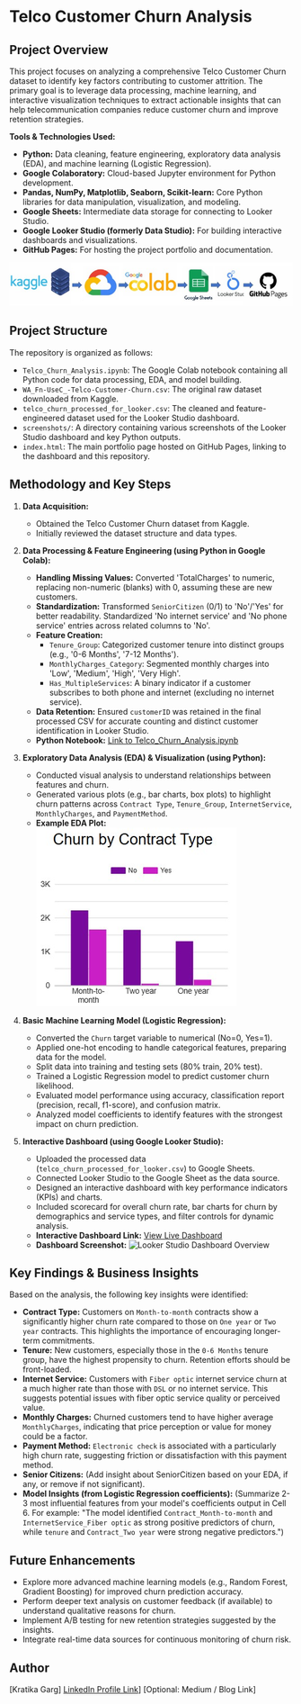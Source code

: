 # Telco Customer Churn Analysis

## Project Overview

This project focuses on analyzing a comprehensive Telco Customer Churn dataset to identify key factors contributing to customer attrition. The primary goal is to leverage data processing, machine learning, and interactive visualization techniques to extract actionable insights that can help telecommunication companies reduce customer churn and improve retention strategies.

**Tools & Technologies Used:**
* **Python:** Data cleaning, feature engineering, exploratory data analysis (EDA), and machine learning (Logistic Regression).
* **Google Colaboratory:** Cloud-based Jupyter environment for Python development.
* **Pandas, NumPy, Matplotlib, Seaborn, Scikit-learn:** Core Python libraries for data manipulation, visualization, and modeling.
* **Google Sheets:** Intermediate data storage for connecting to Looker Studio.
* **Google Looker Studio (formerly Data Studio):** For building interactive dashboards and visualizations.
* **GitHub Pages:** For hosting the project portfolio and documentation.
<div align="center">
  <img src="https://github.com/kratikaatgithub/telco-customer-churn-analysis/blob/main/screenshot/Tech%20Stack.jpg">
</div>

## Project Structure

The repository is organized as follows:
* `Telco_Churn_Analysis.ipynb`: The Google Colab notebook containing all Python code for data processing, EDA, and model building.
* `WA_Fn-UseC_-Telco-Customer-Churn.csv`: The original raw dataset downloaded from Kaggle.
* `telco_churn_processed_for_looker.csv`: The cleaned and feature-engineered dataset used for the Looker Studio dashboard.
* `screenshots/`: A directory containing various screenshots of the Looker Studio dashboard and key Python outputs.
* `index.html`: The main portfolio page hosted on GitHub Pages, linking to the dashboard and this repository.

## Methodology and Key Steps

1.  **Data Acquisition:**
    * Obtained the Telco Customer Churn dataset from Kaggle.
    * Initially reviewed the dataset structure and data types.

2.  **Data Processing & Feature Engineering (using Python in Google Colab):**
    * **Handling Missing Values:** Converted 'TotalCharges' to numeric, replacing non-numeric (blanks) with 0, assuming these are new customers.
    * **Standardization:** Transformed `SeniorCitizen` (0/1) to 'No'/'Yes' for better readability. Standardized 'No internet service' and 'No phone service' entries across related columns to 'No'.
    * **Feature Creation:**
        * `Tenure_Group`: Categorized customer tenure into distinct groups (e.g., '0-6 Months', '7-12 Months').
        * `MonthlyCharges_Category`: Segmented monthly charges into 'Low', 'Medium', 'High', 'Very High'.
        * `Has_MultipleServices`: A binary indicator if a customer subscribes to both phone and internet (excluding no internet service).
    * **Data Retention:** Ensured `customerID` was retained in the final processed CSV for accurate counting and distinct customer identification in Looker Studio.
    * **Python Notebook:** [Link to Telco_Churn_Analysis.ipynb](https://github.com/kratikaatgithub/telco-customer-churn-analysis/blob/main/Telco_Churn_Analysis.ipynb)

3.  **Exploratory Data Analysis (EDA) & Visualization (using Python):**
    * Conducted visual analysis to understand relationships between features and churn.
    * Generated various plots (e.g., bar charts, box plots) to highlight churn patterns across `Contract Type`, `Tenure_Group`, `InternetService`, `MonthlyCharges`, and `PaymentMethod`.
    * **Example EDA Plot:**
        ![Churn by Contract Type](https://github.com/kratikaatgithub/telco-customer-churn-analysis/blob/main/screenshot/Churn%20by%20Contract%20Type.jpg)
      
4.  **Basic Machine Learning Model (Logistic Regression):**
    * Converted the `Churn` target variable to numerical (No=0, Yes=1).
    * Applied one-hot encoding to handle categorical features, preparing data for the model.
    * Split data into training and testing sets (80% train, 20% test).
    * Trained a Logistic Regression model to predict customer churn likelihood.
    * Evaluated model performance using accuracy, classification report (precision, recall, f1-score), and confusion matrix.
    * Analyzed model coefficients to identify features with the strongest impact on churn prediction.

5.  **Interactive Dashboard (using Google Looker Studio):**
    * Uploaded the processed data (`telco_churn_processed_for_looker.csv`) to Google Sheets.
    * Connected Looker Studio to the Google Sheet as the data source.
    * Designed an interactive dashboard with key performance indicators (KPIs) and charts.
    * Included scorecard for overall churn rate, bar charts for churn by demographics and service types, and filter controls for dynamic analysis.
    * **Interactive Dashboard Link:** [View Live Dashboard](https://lookerstudio.google.com/u/0/reporting/0b5cb7b1-dc0c-475a-b5ab-9f63e0048543/page/irqOF)
    * **Dashboard Screenshot:**
        ![Looker Studio Dashboard Overview](https://github.com/kratikaatgithub/telco-customer-churn-analysis/blob/main/screenshot/dashboard_overview.png)

## Key Findings & Business Insights

Based on the analysis, the following key insights were identified:

* **Contract Type:** Customers on `Month-to-month` contracts show a significantly higher churn rate compared to those on `One year` or `Two year` contracts. This highlights the importance of encouraging longer-term commitments.
* **Tenure:** New customers, especially those in the `0-6 Months` tenure group, have the highest propensity to churn. Retention efforts should be front-loaded.
* **Internet Service:** Customers with `Fiber optic` internet service churn at a much higher rate than those with `DSL` or no internet service. This suggests potential issues with fiber optic service quality or perceived value.
* **Monthly Charges:** Churned customers tend to have higher average `MonthlyCharges`, indicating that price perception or value for money could be a factor.
* **Payment Method:** `Electronic check` is associated with a particularly high churn rate, suggesting friction or dissatisfaction with this payment method.
* **Senior Citizens:** (Add insight about SeniorCitizen based on your EDA, if any, or remove if not significant).
* **Model Insights (from Logistic Regression coefficients):** (Summarize 2-3 most influential features from your model's coefficients output in Cell 6. For example: "The model identified `Contract_Month-to-month` and `InternetService_Fiber optic` as strong positive predictors of churn, while `tenure` and `Contract_Two year` were strong negative predictors.")

## Future Enhancements

* Explore more advanced machine learning models (e.g., Random Forest, Gradient Boosting) for improved churn prediction accuracy.
* Perform deeper text analysis on customer feedback (if available) to understand qualitative reasons for churn.
* Implement A/B testing for new retention strategies suggested by the insights.
* Integrate real-time data sources for continuous monitoring of churn risk.

## Author

[Kratika Garg]
[LinkedIn Profile Link](https://www.linkedin.com/in/kratikagarg01/)]
[Optional: Medium / Blog Link]

